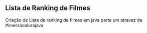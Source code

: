 ## Lista de Ranking de Filmes

Criação de Lista de ranking de filmes  em java parte um atravez da #imersãoalurajava 

